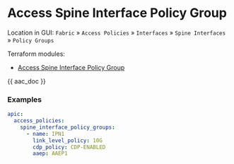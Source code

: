 # Access Spine Interface Policy Group

Location in GUI:
`Fabric` » `Access Policies` » `Interfaces` » `Spine Interfaces` » `Policy Groups`

Terraform modules:

* [Access Spine Interface Policy Group](https://github.com/netascode/terraform-aci-access-spine-interface-policy-group)

{{ aac_doc }}
### Examples

```yaml
apic:
  access_policies:
    spine_interface_policy_groups:
      - name: IPN1
        link_level_policy: 10G
        cdp_policy: CDP-ENABLED
        aaep: AAEP1
```
